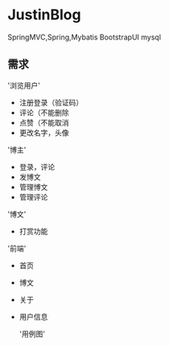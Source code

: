 # JustinBlog
SpringMVC,Spring,Mybatis     BootstrapUI mysql

## 需求

'浏览用户'
* 注册登录（验证码）
* 评论（不能删除
* 点赞（不能取消
* 更改名字，头像

'博主'
* 登录，评论
* 发博文
* 管理博文
* 管理评论

'博文'
* 打赏功能

'前端'
* 首页
* 博文
* 关于
* 用户信息

  '用例图'
![]()